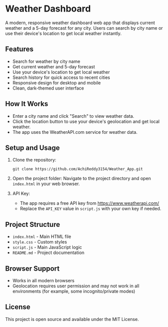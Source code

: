 
# Weather Dashboard

A modern, responsive weather dashboard web app that displays current weather and a 5-day forecast for any city. Users can search by city name or use their device's location to get local weather instantly.

## Features

- Search for weather by city name
- Get current weather and 5-day forecast
- Use your device's location to get local weather
- Search history for quick access to recent cities
- Responsive design for desktop and mobile
- Clean, dark-themed user interface

## How It Works

- Enter a city name and click "Search" to view weather data.
- Click the location button to use your device's geolocation and get local weather.
- The app uses the WeatherAPI.com service for weather data.

## Setup and Usage

1. Clone the repository:
   ```
   git clone https://github.com/AchiReddy3154/Weather_App.git
   ```
2. Open the project folder:
   Navigate to the project directory and open `index.html` in your web browser.

3. API Key:
   - The app requires a free API key from https://www.weatherapi.com/
   - Replace the `API_KEY` value in `script.js` with your own key if needed.

## Project Structure

- `index.html` - Main HTML file
- `style.css` - Custom styles
- `script.js` - Main JavaScript logic
- `README.md` - Project documentation

## Browser Support

- Works in all modern browsers
- Geolocation requires user permission and may not work in all environments (for example, some incognito/private modes)

## License

This project is open source and available under the MIT License.